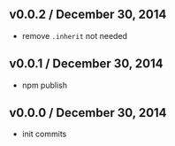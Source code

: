 ## v0.0.2 / December 30, 2014
- remove `.inherit` not needed

## v0.0.1 / December 30, 2014
- npm publish

## v0.0.0 / December 30, 2014
- init commits